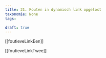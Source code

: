 ```yaml
---
title: 21. Fouten in dynamisch link opgelost
taxonomie: None
tags:

draft: true 
---
```


[[foutieveLinkEen]]

[[foutieveLinkTwee]]
